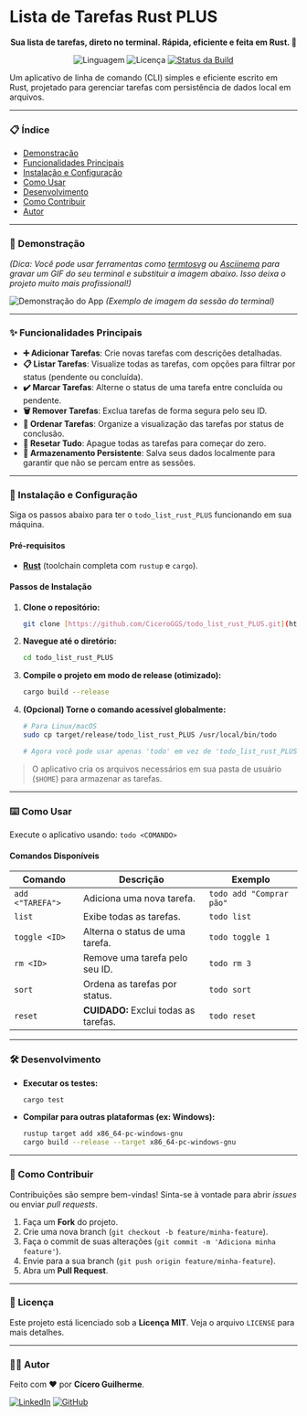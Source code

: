 # Lista de Tarefas Rust PLUS

<div align="center">
  <strong>Sua lista de tarefas, direto no terminal. Rápida, eficiente e feita em Rust. 🦀</strong>
</div>

<p align="center">
  <img alt="Linguagem" src="https://img.shields.io/badge/rust-%23000000.svg?style=for-the-badge&logo=rust&logoColor=white">
  <img alt="Licença" src="https://img.shields.io/github/license/CiceroGGS/todo_list_rust_PLUS?style=for-the-badge&color=blue">
  <a href="https://github.com/CiceroGGS/todo_list_rust_PLUS/actions/workflows/rust.yml">
    <img alt="Status da Build" src="https://img.shields.io/github/actions/workflow/status/CiceroGGS/todo_list_rust_PLUS/rust.yml?branch=main&style=for-the-badge">
  </a>
</p>

Um aplicativo de linha de comando (CLI) simples e eficiente escrito em Rust, projetado para gerenciar tarefas com persistência de dados local em arquivos.

---

### 📋 Índice

* [Demonstração](#-demonstração)
* [Funcionalidades Principais](#-funcionalidades-principais)
* [Instalação e Configuração](#-instalação-e-configuração)
* [Como Usar](#️-como-usar)
* [Desenvolvimento](#-desenvolvimento)
* [Como Contribuir](#-como-contribuir)
* [Autor](#-autor)

---

### 📸 Demonstração

*(Dica: Você pode usar ferramentas como [termtosvg](https://github.com/nbedos/termtosvg) ou [Asciinema](https://asciinema.org/) para gravar um GIF do seu terminal e substituir a imagem abaixo. Isso deixa o projeto muito mais profissional!)*

![Demonstração do App](https://i.imgur.com/r7qfA5o.png) 
*(Exemplo de imagem da sessão do terminal)*

---

### ✨ Funcionalidades Principais

* **➕ Adicionar Tarefas**: Crie novas tarefas com descrições detalhadas.
* **📋 Listar Tarefas**: Visualize todas as tarefas, com opções para filtrar por status (pendente ou concluída).
* **✔️ Marcar Tarefas**: Alterne o status de uma tarefa entre concluída ou pendente.
* **🗑️ Remover Tarefas**: Exclua tarefas de forma segura pelo seu ID.
* **🔀 Ordenar Tarefas**: Organize a visualização das tarefas por status de conclusão.
* **🔄 Resetar Tudo**: Apague todas as tarefas para começar do zero.
* **💾 Armazenamento Persistente**: Salva seus dados localmente para garantir que não se percam entre as sessões.

---

### 🚀 Instalação e Configuração

Siga os passos abaixo para ter o `todo_list_rust_PLUS` funcionando em sua máquina.

#### Pré-requisitos
* [**Rust**](https://www.rust-lang.org/tools/install) (toolchain completa com `rustup` e `cargo`).

#### Passos de Instalação

1.  **Clone o repositório:**
    ```bash
    git clone [https://github.com/CiceroGGS/todo_list_rust_PLUS.git](https://github.com/CiceroGGS/todo_list_rust_PLUS.git)
    ```

2.  **Navegue até o diretório:**
    ```bash
    cd todo_list_rust_PLUS
    ```

3.  **Compile o projeto em modo de release (otimizado):**
    ```bash
    cargo build --release
    ```

4.  **(Opcional) Torne o comando acessível globalmente:**
    ```bash
    # Para Linux/macOS
    sudo cp target/release/todo_list_rust_PLUS /usr/local/bin/todo
    
    # Agora você pode usar apenas 'todo' em vez de 'todo_list_rust_PLUS'
    ```

> O aplicativo cria os arquivos necessários em sua pasta de usuário (`$HOME`) para armazenar as tarefas.

---

### ⌨️ Como Usar

Execute o aplicativo usando: `todo <COMANDO>`

#### Comandos Disponíveis

| Comando             | Descrição                                 | Exemplo                                 |
| ------------------- | ----------------------------------------- | --------------------------------------- |
| `add <"TAREFA">`    | Adiciona uma nova tarefa.                 | `todo add "Comprar pão"`                |
| `list`              | Exibe todas as tarefas.                   | `todo list`                             |
| `toggle <ID>`       | Alterna o status de uma tarefa.           | `todo toggle 1`                         |
| `rm <ID>`           | Remove uma tarefa pelo seu ID.            | `todo rm 3`                             |
| `sort`              | Ordena as tarefas por status.             | `todo sort`                             |
| `reset`             | **CUIDADO:** Exclui todas as tarefas.     | `todo reset`                            |

---

### 🛠️ Desenvolvimento

* **Executar os testes:**
    ```bash
    cargo test
    ```

* **Compilar para outras plataformas (ex: Windows):**
    ```bash
    rustup target add x86_64-pc-windows-gnu
    cargo build --release --target x86_64-pc-windows-gnu
    ```

---

### 🤝 Como Contribuir

Contribuições são sempre bem-vindas! Sinta-se à vontade para abrir *issues* ou enviar *pull requests*.

1.  Faça um **Fork** do projeto.
2.  Crie uma nova branch (`git checkout -b feature/minha-feature`).
3.  Faça o commit de suas alterações (`git commit -m 'Adiciona minha feature'`).
4.  Envie para a sua branch (`git push origin feature/minha-feature`).
5.  Abra um **Pull Request**.

---

### 📝 Licença

Este projeto está licenciado sob a **Licença MIT**. Veja o arquivo `LICENSE` para mais detalhes.

---

### 👨‍💻 Autor

Feito com ❤️ por **Cícero Guilherme**.

[![LinkedIn](https://img.shields.io/badge/linkedin-%230077B5.svg?style=for-the-badge&logo=linkedin&logoColor=white)](https://www.linkedin.com/in/cicero-guilherme-a9473a260/)
[![GitHub](https://img.shields.io/badge/github-%23121011.svg?style=for-the-badge&logo=github&logoColor=white)](https://github.com/CiceroGGS/)
